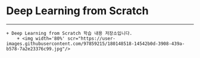 # Deep Learning from Scratch

------------------------------------
    + Deep Learning from Scratch 학습 내용 저장소입니다.
        + <img width='80%' scr="https://user-images.githubusercontent.com/97859215/180148518-14542b0d-3908-439a-b578-7a2e23376c99.jpg"/>   
